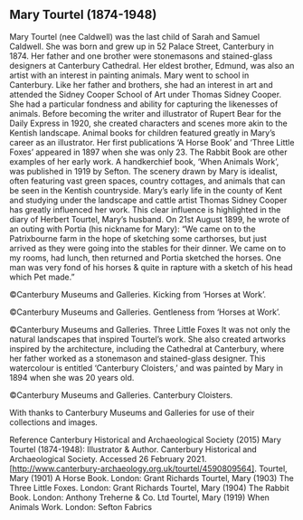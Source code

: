 ## Mary Tourtel (1874-1948)

Mary Tourtel (nee Caldwell) was the last child of Sarah and Samuel Caldwell. She was born and grew up in 52 Palace Street, Canterbury in 1874. Her father and one brother were stonemasons and stained-glass designers at Canterbury Cathedral. Her eldest brother, Edmund, was also an artist with an interest in painting animals. 
Mary went to school in Canterbury. Like her father and brothers, she had an interest in art and attended the Sidney Cooper School of Art under Thomas Sidney Cooper. She had a particular fondness and ability for capturing the likenesses of animals. Before becoming the writer and illustrator of Rupert Bear for the Daily Express in 1920, she created characters and scenes more akin to the Kentish landscape. 
Animal books for children featured greatly in Mary’s career as an illustrator. Her first publications ‘A Horse Book’ and ‘Three Little Foxes’ appeared in 1897 when she was only 23. The Rabbit Book are other examples of her early work. A handkerchief book, ‘When Animals Work’, was published in 1919 by Sefton. 
The scenery drawn by Mary is idealist, often featuring vast green spaces, country cottages, and animals that can be seen in the Kentish countryside. Mary’s early life in the county of Kent and studying under the landscape and cattle artist Thomas Sidney Cooper has greatly influenced her work. 
This clear influence is highlighted in the diary of Herbert Tourtel, Mary’s husband. On 21st August 1899, he wrote of an outing with Portia (his nickname for Mary): 
“We came on to the Patrixbourne farm in the hope of sketching some carthorses, but just arrived as they were going into the stables for their dinner. We came on to my rooms, had lunch, then returned and Portia sketched the horses. One man was very fond of his horses & quite in rapture with a sketch of his head which Pet made.”
 
©Canterbury Museums and Galleries. Kicking from ‘Horses at Work’.
 
©Canterbury Museums and Galleries. Gentleness from ‘Horses at Work’.
 
©Canterbury Museums and Galleries. Three Little Foxes
It was not only the natural landscapes that inspired Tourtel’s work. She also created artworks inspired by the architecture, including the Cathedral at Canterbury, where her father worked as a stonemason and stained-glass designer. This watercolour is entitled ‘Canterbury Cloisters,’ and was painted by Mary in 1894 when she was 20 years old. 
 
  ©Canterbury Museums and Galleries. Canterbury Cloisters. 

With thanks to Canterbury Museums and Galleries for use of their collections and images. 

Reference
Canterbury Historical and Archaeological Society (2015) Mary Tourtel (1874-1948): Illustrator & Author. Canterbury Historical and Archaeological Society. Accessed 26 February 2021. [http://www.canterbury-archaeology.org.uk/tourtel/4590809564]. 
Tourtel, Mary (1901) A Horse Book. London: Grant Richards
Tourtel, Mary (1903) The Three Little Foxes. London: Grant Richards
Tourtel, Mary (1904) The Rabbit Book. London: Anthony Treherne & Co. Ltd
Tourtel, Mary (1919) When Animals Work. London: Sefton Fabrics 


